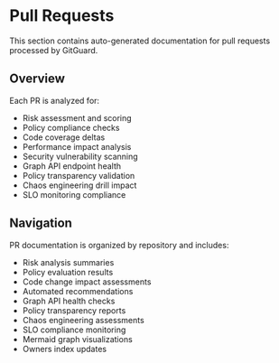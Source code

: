 # Pull Requests

This section contains auto-generated documentation for pull requests processed by GitGuard.

## Overview

Each PR is analyzed for:
- Risk assessment and scoring
- Policy compliance checks
- Code coverage deltas
- Performance impact analysis
- Security vulnerability scanning
- Graph API endpoint health
- Policy transparency validation
- Chaos engineering drill impact
- SLO monitoring compliance

## Navigation

PR documentation is organized by repository and includes:
- Risk analysis summaries
- Policy evaluation results
- Code change impact assessments
- Automated recommendations
- Graph API health checks
- Policy transparency reports
- Chaos engineering assessments
- SLO compliance monitoring
- Mermaid graph visualizations
- Owners index updates